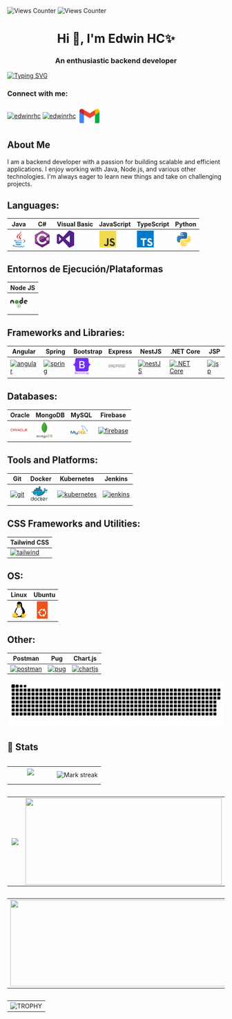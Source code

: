 ![Views Counter](https://views-counter.vercel.app/badge?pageId=edwinrhc&leftColor=000000&rightColor=17236f&type=total&label=TOTAL%20VIEWS&style=none)
![Views Counter](https://views-counter.vercel.app/badge?pageId=edwinrhc&leftColor=000000&rightColor=6f40ab&type=daily&label=TODAY%20VIEWS&style=none)
<!--![Views Counter](https://views-counter.vercel.app/badge?pageId=edwinrhc&leftColor=000000&rightColor=781f25&type=unique&label=UNIQUE%20VIEWS&style=none)-->

<h1 align="center">Hi 👋, I'm Edwin HC✨</h1>
<h3 align="center">An enthusiastic backend developer</h3>

[![Typing SVG](https://readme-typing-svg.herokuapp.com?font=Cambria&weight=700&size=30&pause=1000&color=655295&width=750&height=60&lines=I'm+a+Backend+Developer;Passionate+About+Scalable+Applications;Experienced+with+Java%2C+SpringBoot%2C+Node.js%2C+NestJs;Building+Efficient+Systems)](https://git.io/typing-svg)



<!-- - 🌱 I’m currently learning NestJs -->

<h3 align="left">Connect with me:</h3>
<p align="left">
  <a href="https://twitter.com/edwinrhc" target="blank"><img align="center" src="https://raw.githubusercontent.com/rahuldkjain/github-profile-readme-generator/master/src/images/icons/Social/twitter.svg" alt="edwinrhc" height="30" width="40"/></a>
  <a href="https://linkedin.com/in/edwinrhc" target="blank"><img align="center" src="https://raw.githubusercontent.com/rahuldkjain/github-profile-readme-generator/master/src/images/icons/Social/linked-in-alt.svg" alt="edwinrhc" height="30" width="40"/></a>
 <a href="mailto:edwinrhc@gmail.com" target="_blank"><img align="center" src="assets/gmail.png" alt="mail" height="50" width="55" /></a>
  
</p>


## About Me
I am a backend developer with a passion for building scalable and efficient applications. I enjoy working with Java, Node.js, and various other technologies. I'm always eager to learn new things and take on challenging projects.

## Languages:
| Java | C# | Visual Basic | JavaScript | TypeScript | Python |
|------|----|--------------|------------|-------------|-------|
| <a href="https://www.java.com" target="_blank" rel="noreferrer"> <img src="https://raw.githubusercontent.com/devicons/devicon/master/icons/java/java-original.svg" alt="java" width="40" height="40"/> </a> | <a href="https://www.w3schools.com/cs/" target="_blank" rel="noreferrer"> <img src="https://raw.githubusercontent.com/devicons/devicon/master/icons/csharp/csharp-original.svg" alt="csharp" width="40" height="40"/> </a> | <img src="https://github.com/devicons/devicon/blob/master/icons/visualstudio/visualstudio-plain.svg" alt="visual basic" width="40" height="40"/> | <a href="https://developer.mozilla.org/en-US/docs/Web/JavaScript" target="_blank" rel="noreferrer"> <img src="https://raw.githubusercontent.com/devicons/devicon/master/icons/javascript/javascript-original.svg" alt="javascript" width="40" height="40"/> </a> | <a href="https://www.typescriptlang.org/" target="_blank" rel="noreferrer"> <img src="https://raw.githubusercontent.com/devicons/devicon/master/icons/typescript/typescript-original.svg" alt="typescript" width="40" height="40"/> </a> |  <a href="https://www.python.org/" target="_blank" rel="noreferrer"> <img src="https://raw.githubusercontent.com/devicons/devicon/master/icons/python/python-original.svg" alt="python" width="40" height="40"/> </a> |

## Entornos de Ejecución/Plataformas
|Node JS|
|--------|
|<a href="https://nodejs.org" target="_blank" rel="noreferrer"> <img src="https://raw.githubusercontent.com/devicons/devicon/master/icons/nodejs/nodejs-original-wordmark.svg" alt="nodejs" width="40" height="40"/> </a>|

## Frameworks and Libraries:
| Angular | Spring | Bootstrap | Express | NestJS |.NET Core | JSP |
|---------|--------|-----------|---------|--------|-----------|-----|
| <a href="https://angular.io" target="_blank" rel="noreferrer"> <img src="https://angular.io/assets/images/logos/angular/angular.svg" alt="angular" width="40" height="40"/> </a> | <a href="https://spring.io/" target="_blank" rel="noreferrer"> <img src="https://www.vectorlogo.zone/logos/springio/springio-icon.svg" alt="spring" width="40" height="40"/> </a> | <a href="https://getbootstrap.com" target="_blank" rel="noreferrer"> <img src="https://raw.githubusercontent.com/devicons/devicon/master/icons/bootstrap/bootstrap-plain-wordmark.svg" alt="bootstrap" width="40" height="40"/> </a> | <a href="https://expressjs.com" target="_blank" rel="noreferrer"> <img src="https://raw.githubusercontent.com/devicons/devicon/master/icons/express/express-original-wordmark.svg" alt="express" width="40" height="40"/> </a> | <a href="https://nestjs.com" target="_blank" rel="noreferrer"> <img src="https://docs.nestjs.com/assets/logo-small-gradient.svg" alt="nestJS" width="40" height="40"/> | <a href="https://dotnet.microsoft.com/" target="_blank" rel="noreferrer"> <img src="https://upload.wikimedia.org/wikipedia/commons/e/ee/.NET_Core_Logo.svg" alt=".NET Core" width="40" height="40"/> </a> | <a href="https://jsp.dev.java.net/" target="_blank" rel="noreferrer"> <img src="https://www.vectorlogo.zone/logos/javaee_glassfish/javaee_glassfish-ar21.svg" alt="jsp" width="40" height="40"/> </a> |

## Databases:
| Oracle | MongoDB | MySQL | Firebase |
|--------|---------|-------|----------|
| <a href="https://www.oracle.com/" target="_blank" rel="noreferrer"> <img src="https://raw.githubusercontent.com/devicons/devicon/master/icons/oracle/oracle-original.svg" alt="oracle" width="40" height="40"/> </a> | <a href="https://www.mongodb.com/" target="_blank" rel="noreferrer"> <img src="https://raw.githubusercontent.com/devicons/devicon/master/icons/mongodb/mongodb-original-wordmark.svg" alt="mongodb" width="40" height="40"/> </a> | <a href="https://www.mysql.com/" target="_blank" rel="noreferrer"> <img src="https://raw.githubusercontent.com/devicons/devicon/master/icons/mysql/mysql-original-wordmark.svg" alt="mysql" width="40" height="40"/> </a> | <a href="https://firebase.google.com/" target="_blank" rel="noreferrer"> <img src="https://www.vectorlogo.zone/logos/firebase/firebase-icon.svg" alt="firebase" width="40" height="40"/> </a> |

## Tools and Platforms:
| Git | Docker | Kubernetes | Jenkins | 
|-----|--------|------------|---------|
| <a href="https://git-scm.com/" target="_blank" rel="noreferrer"> <img src="https://www.vectorlogo.zone/logos/git-scm/git-scm-icon.svg" alt="git" width="40" height="40"/> </a> | <a href="https://www.docker.com/" target="_blank" rel="noreferrer"> <img src="https://raw.githubusercontent.com/devicons/devicon/master/icons/docker/docker-original-wordmark.svg" alt="docker" width="40" height="40"/> </a> | <a href="https://kubernetes.io" target="_blank" rel="noreferrer"> <img src="https://www.vectorlogo.zone/logos/kubernetes/kubernetes-icon.svg" alt="kubernetes" width="40" height="40"/> </a> | <a href="https://www.jenkins.io" target="_blank" rel="noreferrer"> <img src="https://www.vectorlogo.zone/logos/jenkins/jenkins-icon.svg" alt="jenkins" width="40" height="40"/> </a> |

## CSS Frameworks and Utilities:
| Tailwind CSS |
|--------------|
| <a href="https://tailwindcss.com/" target="_blank" rel="noreferrer"> <img src="https://www.vectorlogo.zone/logos/tailwindcss/tailwindcss-icon.svg" alt="tailwind" width="40" height="40"/> </a> |

## OS:
| Linux | Ubuntu |
|-------|--------|
| <a href="https://www.linux.org/" target="_blank" rel="noreferrer"> <img src="https://raw.githubusercontent.com/devicons/devicon/master/icons/linux/linux-original.svg" alt="linux" width="40" height="40"/> </a> | <a href="https://ubuntu.com/" target="_blank" rel="noreferrer"> <img src="https://raw.githubusercontent.com/devicons/devicon/master/icons/ubuntu/ubuntu-plain.svg" alt="ubuntu" width="40" height="40"/> </a> |

## Other:
| Postman | Pug | Chart.js |
|---------|-----|----------|
| <a href="https://postman.com" target="_blank" rel="noreferrer"> <img src="https://www.vectorlogo.zone/logos/getpostman/getpostman-icon.svg" alt="postman" width="40" height="40"/> </a> | <a href="https://pugjs.org" target="_blank" rel="noreferrer"> <img src="https://cdn.worldvectorlogo.com/logos/pug.svg" alt="pug" width="40" height="40"/> </a> | <a href="https://www.chartjs.org" target="_blank" rel="noreferrer"> <img src="https://www.chartjs.org/media/logo-title.svg" alt="chartjs" width="40" height="40"/> </a> |


 <p>
    <img width="1000" src="assets/github-snake.svg" alt="snake"/>
  </p>

## 💫 Stats
<!-- ![Top Langs](https://github-readme-stats.vercel.app/api/top-langs/?username=mnpsnuwan&&theme=algolia&hide=TeX&layout=compact)
<img src="https://github-readme-streak-stats.herokuapp.com/?user=mnpsnuwan&theme=algolia" alt="mnpsnuwan"  /> -->
<table align="left">
   <tr border="none">
      <td width="50%" align="center">
        <img  align="center"  src="https://github-readme-stats.vercel.app/api?username=edwinrhc&theme=algolia&show_icons=true&count_private=true" />
        <br></br>
<!--         <img  title="🔥 Get streak stats for your profile at git.io/streak-stats" alt="Mark streak" src="https://github-readme-streak-stats.herokuapp.com/?user=edwinrhc&theme=algolia&hide_border=false" />  -->
      </td>
     <td width="50%" align="center">
               <img  title="🔥 Get streak stats for your profile at git.io/streak-stats" alt="Mark streak" src="https://github-readme-streak-stats.herokuapp.com/?user=edwinrhc&theme=algolia&hide_border=false" /> 
           </td>
<!--       <td width="50%" align="center">
        <img  align="center"  src="https://github-readme-stats.vercel.app/api/top-langs/?username=edwinrhc&layout=donut-vertical&theme=algolia&hide_border=false&no-bg=true&no-frame=true&langs_count=10"/>
      </td> -->
   </tr>
   
</table>

<table align="left">
<tr border="none">
<td width="50%" align="center"> 
        <img align="center" src="http://github-profile-summary-cards.vercel.app/api/cards/repos-per-language?username=edwinrhc&theme=algolia" height="200em width=455em" />
      </td>
      <td width="50%" align="center">
  <img align="center" src="http://github-profile-summary-cards.vercel.app/api/cards/productive-time?username=edwinrhc&theme=algolia" height="200em" width="455em" />
  </td>
</tr>
</table>
      

<table align="left">
   <tr border="none">
      <td width="100%" align="center">
        <img align="center" src="http://github-profile-summary-cards.vercel.app/api/cards/profile-details?username=edwinrhc&theme=algolia" height="200em" width="822.5em" />
     </td>
   </tr>
</table>


<!--- trophy (start) -->
<table align="left">
   <tr border="none">
      <td width="100%" align="center">
         <!-- <img align="center" width=84% src="https://github-profile-trophy.vercel.app/?username=edwinrhc&theme=algolia&row=1&column=7&margin-h=15&margin-w=9&no-bg=false" alt="TROPHY" /> -->
        <img align="center" width="84%"  src="https://github-profile-trophy.vercel.app/?username=edwinrhc&theme=algolia&row=1&column=7&margin-h=15&margin-w=9&no-bg=false"  alt="TROPHY" />
      </td>
   </tr>
</table>


<!---
## 
<center>
  <a href="https://github.com/edwinrhc">
    <img src="https://github-profile-trophy.vercel.app/?username=edwinrhc&title=Stars,Followers,Commits,Repositories,MultipleLang,PullRequest&theme=onedark" alt="GitHub Trophy" />
  </a>
</center>

## 
<div align="center">
  <img width="600" height="200" src="https://github-readme-stats.vercel.app/api?username=edwinrhc&show_icons=true&theme=dracula">
  <img width="400" height="200" src="https://github-readme-stats.vercel.app/api/top-langs/?username=edwinrhc&size_weight=0.0005&count_weight=0.3&layout=compact&theme=dracula">

  <p>
    <img src="https://github-readme-streak-stats.herokuapp.com/?user=edwinrhc&theme=dracula" alt="edwinrhc" />
  </p>

  <p>
    <img width="1000" src="assets/github-snake.svg" alt="snake"/>
  </p>
</div>
-->

<!--<p align="center">
  <img src="https://via.placeholder.com/1000x200?text=Welcome+to+my+GitHub+Profile!" alt="banner"/>
</p> -->



<!--[![Top Langs](https://github-readme-stats.vercel.app/api/top-langs/?username=edwinrhc)](https://github.com/anuraghazra/edwinrhc) 
